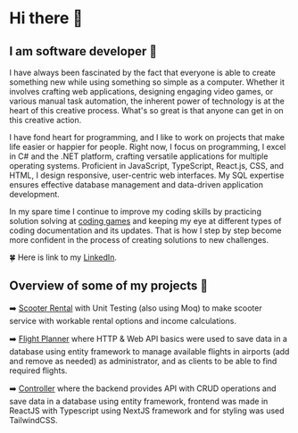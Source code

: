 # Hi there 👋
## I am software developer :seedling:

I have always been fascinated by the fact that everyone is able to create something new while using something so simple as a computer. 
Whether it involves crafting web applications, designing engaging video games, or various manual task automation, the inherent power of technology is at the heart of this creative process.
What's so great is that anyone can get in on this creative action.

I have fond heart for programming, and I like to work on projects that make life easier or happier for people. Right now, I focus on programming, I excel in C# and the .NET platform, 
crafting versatile applications for multiple operating systems. Proficient in JavaScript, TypeScript, React.js, CSS, and HTML, I design responsive, user-centric web interfaces. 
My SQL expertise ensures effective database management and data-driven application development.

In my spare time I continue to improve my coding skills by practicing solution solving at [coding games](https://www.codingame.com/start/) and keeping my eye at different types of coding documentation and its updates.
That is how I step by step become more confident in the process of creating solutions to new challenges.

:four_leaf_clover: Here is link to my [LinkedIn](https://www.linkedin.com/in/ligavilumsone/).

## Overview of some of my projects :seedling:

:arrow_right: [Scooter Rental](https://github.com/LigaV123/Scooter_Rental) with Unit Testing (also using Moq) to make scooter service with workable rental options and income calculations.

:arrow_right: [Flight Planner](https://github.com/LigaV123/Flight_Planner) where HTTP & Web API basics were used to save data in a database using entity framework to manage available flights in airports (add and remove as needed) as administrator, and as clients to be able to find required flights.

:arrow_right: [Controller](https://github.com/LigaV123/Controller) where the backend provides API with CRUD operations and save data in a database using entity framework, frontend was made in ReactJS with Typescript using NextJS framework and for styling was used TailwindCSS.

